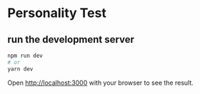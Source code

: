 # Personality Test

## run the development server

```bash
npm run dev
# or
yarn dev
```

Open [http://localhost:3000](http://localhost:3000) with your browser to see the result.
